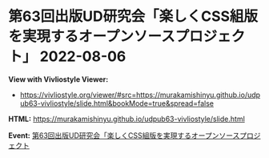 # 第63回出版UD研究会「楽しくCSS組版を実現するオープンソースプロジェクト」 2022-08-06

**View with Vivliostyle Viewer:**
- <https://vivliostyle.org/viewer/#src=https://murakamishinyu.github.io/udpub63-vivliostyle/slide.html&bookMode=true&spread=false>

**HTML:** <https://murakamishinyu.github.io/udpub63-vivliostyle/slide.html>

**Event:** [第63回出版UD研究会「楽しくCSS組版を実現するオープンソースプロジェクト](https://peatix.com/event/3296275)
